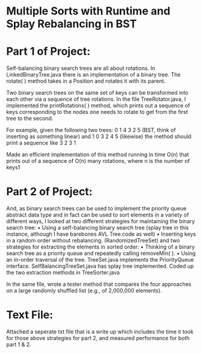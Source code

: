 # Multiple Sorts with Runtime and Splay Rebalancing in BST
# Part 1 of Project:
Self-balancing binary search trees are all about rotations. 
In LinkedBinaryTree.java there is an implementation of a binary tree. The rotate( ) method
takes in a Position and rotates it with its parent.

Two binary search trees on the same set of keys can be transformed into each other via
a sequence of tree rotations. In the file TreeRotator.java, I implemented the printRotations( )
method, which prints out a sequence of keys corresponding to the nodes one needs to
rotate to get from the first tree to the second. 

For example, given the following two trees:
0 1 4 3 2 5 (BST, think of inserting as something linear)
and
1 0 3 2 4 5 (likewise)
the method should print a sequence like
3 2 3 1

Made an efficient  implementation of this method running in time O(n) that prints out of
a sequence of O(n) many rotations, where n is the number of keys1

# Part 2 of Project:

And, as binary search trees can be used to implement the priority queue
abstract data type and in fact can be used to sort elements in a variety of different
ways, I looked at two different strategies for maintaining the binary search tree:
• Using a self-balancing binary search tree (splay tree in this instance, although I have barebones AVL Tree code as well)
• Inserting keys in a random order without rebalancing. (RandomizedTreeSet)
and two strategies for extracting the elements in sorted order:
• Thinking of a binary search tree as a priority queue and repeatedly calling removeMin( ).
• Using an in-order traversal of the tree.
TreeSet.java implements the PriorityQueue interface. SelfBalancingTreeSet.java has splay tree implemented. 
Coded up the two extraction methods in TreeSorter.java 

In the same file, wrote a tester method that compares the four approaches on a large randomly
shuffled list (e.g., of 2,000,000 elements). 

# Text File:
Attached a seperate txt file that is a write up which includes the time it took for those above strategies for part 2, and measured performance for both part 1 & 2. 
